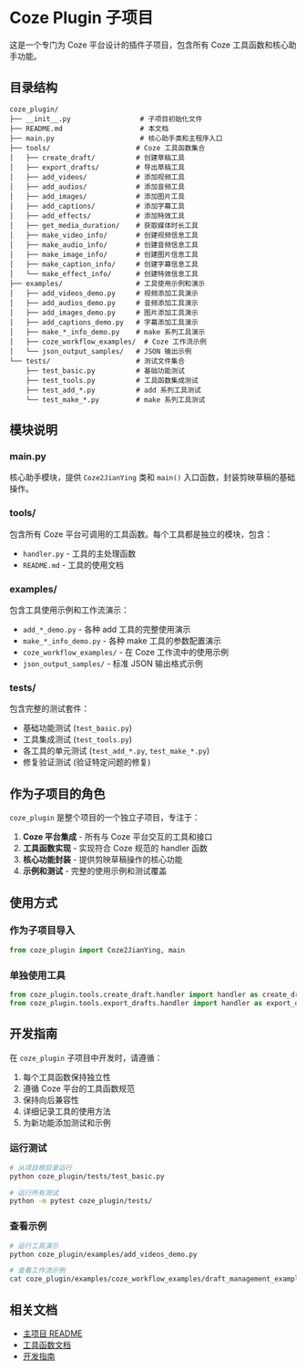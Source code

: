 # Coze Plugin 子项目

这是一个专门为 Coze 平台设计的插件子项目，包含所有 Coze 工具函数和核心助手功能。

## 目录结构

```
coze_plugin/
├── __init__.py                 # 子项目初始化文件
├── README.md                   # 本文档
├── main.py                     # 核心助手类和主程序入口
├── tools/                     # Coze 工具函数集合
│   ├── create_draft/          # 创建草稿工具
│   ├── export_drafts/         # 导出草稿工具
│   ├── add_videos/            # 添加视频工具
│   ├── add_audios/            # 添加音频工具
│   ├── add_images/            # 添加图片工具
│   ├── add_captions/          # 添加字幕工具
│   ├── add_effects/           # 添加特效工具
│   ├── get_media_duration/    # 获取媒体时长工具
│   ├── make_video_info/       # 创建视频信息工具
│   ├── make_audio_info/       # 创建音频信息工具
│   ├── make_image_info/       # 创建图片信息工具
│   ├── make_caption_info/     # 创建字幕信息工具
│   └── make_effect_info/      # 创建特效信息工具
├── examples/                  # 工具使用示例和演示
│   ├── add_videos_demo.py     # 视频添加工具演示
│   ├── add_audios_demo.py     # 音频添加工具演示
│   ├── add_images_demo.py     # 图片添加工具演示
│   ├── add_captions_demo.py   # 字幕添加工具演示
│   ├── make_*_info_demo.py    # make 系列工具演示
│   ├── coze_workflow_examples/  # Coze 工作流示例
│   └── json_output_samples/   # JSON 输出示例
└── tests/                     # 测试文件集合
    ├── test_basic.py          # 基础功能测试
    ├── test_tools.py          # 工具函数集成测试
    ├── test_add_*.py          # add 系列工具测试
    └── test_make_*.py         # make 系列工具测试
```

## 模块说明

### main.py
核心助手模块，提供 `Coze2JianYing` 类和 `main()` 入口函数，封装剪映草稿的基础操作。

### tools/
包含所有 Coze 平台可调用的工具函数。每个工具都是独立的模块，包含：
- `handler.py` - 工具的主处理函数
- `README.md` - 工具的使用文档

### examples/
包含工具使用示例和工作流演示：
- `add_*_demo.py` - 各种 add 工具的完整使用演示
- `make_*_info_demo.py` - 各种 make 工具的参数配置演示
- `coze_workflow_examples/` - 在 Coze 工作流中的使用示例
- `json_output_samples/` - 标准 JSON 输出格式示例

### tests/
包含完整的测试套件：
- 基础功能测试 (`test_basic.py`)
- 工具集成测试 (`test_tools.py`)
- 各工具的单元测试 (`test_add_*.py`, `test_make_*.py`)
- 修复验证测试 (验证特定问题的修复)

## 作为子项目的角色

`coze_plugin` 是整个项目的一个独立子项目，专注于：
1. **Coze 平台集成** - 所有与 Coze 平台交互的工具和接口
2. **工具函数实现** - 实现符合 Coze 规范的 handler 函数
3. **核心功能封装** - 提供剪映草稿操作的核心功能
4. **示例和测试** - 完整的使用示例和测试覆盖

## 使用方式

### 作为子项目导入
```python
from coze_plugin import Coze2JianYing, main
```

### 单独使用工具
```python
from coze_plugin.tools.create_draft.handler import handler as create_draft
from coze_plugin.tools.export_drafts.handler import handler as export_drafts
```

## 开发指南

在 `coze_plugin` 子项目中开发时，请遵循：
1. 每个工具函数保持独立性
2. 遵循 Coze 平台的工具函数规范
3. 保持向后兼容性
4. 详细记录工具的使用方法
5. 为新功能添加测试和示例

### 运行测试
```bash
# 从项目根目录运行
python coze_plugin/tests/test_basic.py

# 运行所有测试
python -m pytest coze_plugin/tests/
```

### 查看示例
```bash
# 运行工具演示
python coze_plugin/examples/add_videos_demo.py

# 查看工作流示例
cat coze_plugin/examples/coze_workflow_examples/draft_management_example.py
```

## 相关文档

- [主项目 README](../README.md)
- [工具函数文档](./tools/)
- [开发指南](../docs/guides/)
